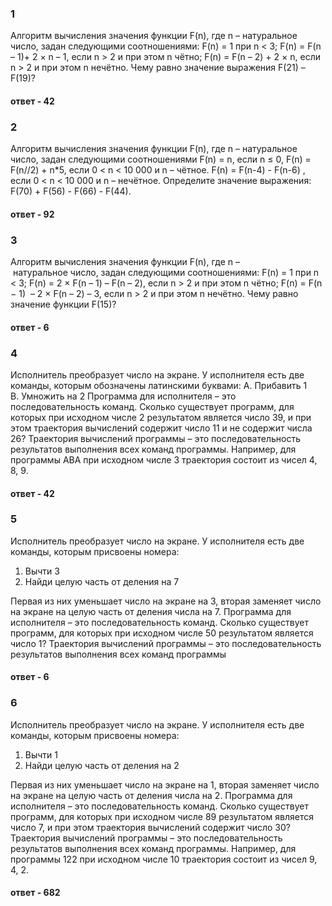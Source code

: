 ### 1
Алгоритм вычисления значения функции F(n), где n – натуральное число, задан
следующими соотношениями:
F(n) = 1 при n &lt; 3;
F(n) = F(n – 1)+ 2 × n – 1, если n &gt; 2 и при этом n чётно;
F(n) = F(n – 2) + 2 × n, если n &gt; 2 и при этом n нечётно.
Чему равно значение выражения F(21) – F(19)?

#### ответ - 42
### 2
Алгоритм вычисления значения функции F(n), где n – натуральное число, задан
следующими соотношениями
F(n) = n, если n ≤ 0,
F(n) = F(n//2) + n*5, если 0 &lt; n &lt; 10 000 и n – чётное.
F(n) = F(n-4) - F(n-6) , если 0 &lt; n &lt; 10 000 и n – нечётное.
Определите значение выражения: F(70) + F(56) - F(66) - F(44).
#### ответ - 92
### 3
Алгоритм вычисления значения функции F(n), где n – натуральное число, задан
следующими соотношениями:
F(n) = 1 при n &lt; 3;
F(n) = 2 × F(n – 1) – F(n – 2), если n &gt; 2 и при этом n чётно;
F(n) = F(n − 1)  – 2 × F(n – 2) – 3, если n &gt; 2 и при этом n нечётно.
Чему равно значение функции F(15)?
#### ответ - 6
### 4
Исполнитель преобразует число на экране. У исполнителя есть две команды,
которым обозначены латинскими буквами:
A. Прибавить 1
B. Умножить на 2
Программа для исполнителя – это последовательность команд.
Сколько существует программ, для которых при исходном числе 2 результатом
является число 39, и при этом траектория вычислений содержит число 11 и не
содержит числа 26?
Траектория вычислений программы – это последовательность результатов
выполнения всех команд программы. Например, для программы ABA при
исходном числе 3 траектория состоит из чисел 4, 8, 9.
#### ответ - 42
### 5
Исполнитель преобразует число на экране. У исполнителя есть две команды,
которым присвоены номера:
1. Вычти 3
2. Найди целую часть от деления на 7

Первая из них уменьшает число на экране на 3, вторая заменяет число на экране
на целую часть от деления числа на 7. Программа для исполнителя – это
последовательность команд. Сколько существует программ, для которых при
исходном числе 50 результатом является число 1?
Траектория вычислений программы – это последовательность результатов
выполнения всех команд программы

#### ответ - 6

### 6
Исполнитель преобразует число на экране. У исполнителя есть две команды,
которым присвоены номера:
1. Вычти 1
2. Найди целую часть от деления на 2

Первая из них уменьшает число на экране на 1, вторая заменяет число на экране
на целую часть от деления числа на 2.
Программа для исполнителя – это последовательность команд.
Сколько существует программ, для которых при исходном числе 89 результатом
является число 7, и при этом траектория вычислений содержит число 30?
Траектория вычислений программы – это последовательность результатов
выполнения всех команд программы. Например, для программы 122 при
исходном числе 10 траектория состоит из чисел 9, 4, 2.

#### ответ - 682